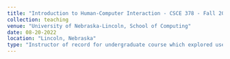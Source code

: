 ```yaml
---
title: "Introduction to Human-Computer Interaction - CSCE 378 - Fall 2022"
collection: teaching
venue: "University of Nebraska-Lincoln, School of Computing"
date: 08-20-2022
location: "Lincoln, Nebraska"
type: "Instructor of record for undergraduate course which explored user experience design. Students mainly comprised of Software Engineering and Computer Science majors. Within the Fall of 2022 there were 66 students."
---
```

